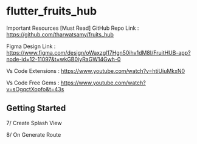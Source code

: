 # flutter_fruits_hub

Important Resources [Must Read]
GitHub Repo Link : <https://github.com/tharwatsamy/fruits_hub>

Figma Design Link : <https://www.figma.com/design/oWaxzgl17Hgn50ihv1dM8I/FruitHUB-app?node-id=12-11097&t=wkGB0iyRaGW14Gwh-0>

Vs Code Extensions : <https://www.youtube.com/watch?v=htiUiuMkxN0>

Vs Code Free Gems : <https://www.youtube.com/watch?v=sOgqctXopfo&t=43s>

## Getting Started

7/ Create Splash View

8/ On Generate Route
